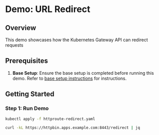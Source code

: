 # Demo: URL Redirect

## Overview
This demo showcases how the Kubernetes Gateway API can redirect requests

## Prerequisites
1. **Base Setup**: Ensure the base setup is completed before running this demo. Refer to [base setup instructions](../../../README.md) for instructions.

## Getting Started

### Step 1: Run Demo
```sh
kubectl apply -f httproute-redirect.yaml

curl -kL https://httpbin.apps.example.com:8443/redirect | jq
```
